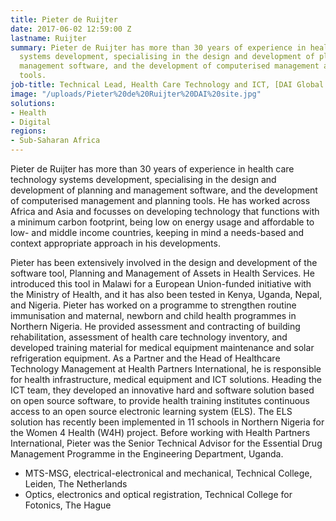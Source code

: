 ```yaml
---
title: Pieter de Ruijter
date: 2017-06-02 12:59:00 Z
lastname: Ruijter
summary: Pieter de Ruijter has more than 30 years of experience in health care technology
  systems development, specialising in the design and development of planning and
  management software, and the development of computerised management and planning
  tools.
job-title: Technical Lead, Health Care Technology and ICT, [DAI Global Health](https://www.dai.com/news/dai-acquires-hpi-group-adds-expertise-in-global-health-womens-empowerment)
image: "/uploads/Pieter%20de%20Ruijter%20DAI%20site.jpg"
solutions:
- Health
- Digital
regions:
- Sub-Saharan Africa
---
```


Pieter de Ruijter has more than 30 years of experience in health care technology systems development, specialising in the design and development of planning and management software, and the development of computerised management and planning tools. He has worked across Africa and Asia and focusses on developing technology that functions with a minimum carbon footprint, being low on energy usage and affordable to low- and middle income countries, keeping in mind a needs-based and context appropriate approach in his developments. 

Pieter has been extensively involved in the design and development of the software tool, Planning and Management of Assets in Health Services. He introduced this tool in Malawi for a European Union-funded initiative with the Ministry of Health, and it has also been tested in Kenya, Uganda, Nepal, and Nigeria. Pieter has worked on a programme to strengthen routine immunisation and maternal, newborn and child health programmes in Northern Nigeria. He provided assessment and contracting of building rehabilitation, assessment of health care technology inventory, and developed training material for medical equipment maintenance and solar refrigeration equipment. As a Partner and the Head of Healthcare Technology Management at Health Partners International, he is responsible for health infrastructure, medical equipment and ICT solutions. Heading the ICT team, they developed an innovative hard and software solution based on open source software, to provide health training institutes continuous access to an open source electronic learning system (ELS). The ELS solution has recently been implemented in 11 schools in Northern Nigeria for the Women 4 Health (W4H) project. Before working with Health Partners International, Pieter was the Senior Technical Advisor for the Essential Drug Management Programme in the Engineering Department, Uganda. 

* MTS-MSG, electrical-electronical and mechanical, Technical College, Leiden, The Netherlands
* Optics, electronics and optical registration, Technical College for Fotonics, The Hague